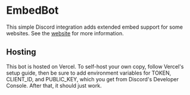 # EmbedBot
This simple Discord integration adds extended embed support for some websites. See the [website](https://embed-bot.vercel.app) for more information.

## Hosting
This bot is hosted on Vercel. To self-host your own copy, follow Vercel's setup guide, 
then be sure to add environment variables for TOKEN, CLIENT_ID, and PUBLIC_KEY, which you get from Discord's Developer Console. After that, it should just work.
